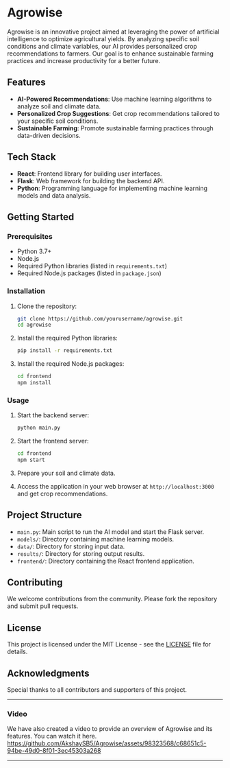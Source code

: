 # Agrowise

Agrowise is an innovative project aimed at leveraging the power of artificial intelligence to optimize agricultural yields. By analyzing specific soil conditions and climate variables, our AI provides personalized crop recommendations to farmers. Our goal is to enhance sustainable farming practices and increase productivity for a better future.

## Features

- **AI-Powered Recommendations**: Use machine learning algorithms to analyze soil and climate data.
- **Personalized Crop Suggestions**: Get crop recommendations tailored to your specific soil conditions.
- **Sustainable Farming**: Promote sustainable farming practices through data-driven decisions.

## Tech Stack

- **React**: Frontend library for building user interfaces.
- **Flask**: Web framework for building the backend API.
- **Python**: Programming language for implementing machine learning models and data analysis.

## Getting Started

### Prerequisites

- Python 3.7+
- Node.js
- Required Python libraries (listed in `requirements.txt`)
- Required Node.js packages (listed in `package.json`)

### Installation

1. Clone the repository:
    ```bash
    git clone https://github.com/yourusername/agrowise.git
    cd agrowise
    ```

2. Install the required Python libraries:
    ```bash
    pip install -r requirements.txt
    ```

3. Install the required Node.js packages:
    ```bash
    cd frontend
    npm install
    ```

### Usage

1. Start the backend server:
    ```bash
    python main.py
    ```

2. Start the frontend server:
    ```bash
    cd frontend
    npm start
    ```

3. Prepare your soil and climate data.

4. Access the application in your web browser at `http://localhost:3000` and get crop recommendations.

## Project Structure

- `main.py`: Main script to run the AI model and start the Flask server.
- `models/`: Directory containing machine learning models.
- `data/`: Directory for storing input data.
- `results/`: Directory for storing output results.
- `frontend/`: Directory containing the React frontend application.

## Contributing

We welcome contributions from the community. Please fork the repository and submit pull requests.

## License

This project is licensed under the MIT License - see the [LICENSE](LICENSE) file for details.

## Acknowledgments

Special thanks to all contributors and supporters of this project.

---

### Video

We have also created a video to provide an overview of Agrowise and its features. You can watch it here.
https://github.com/AkshaySB5/Agrowise/assets/98323568/c68651c5-94be-49d0-8f01-3ec45303a268

---


